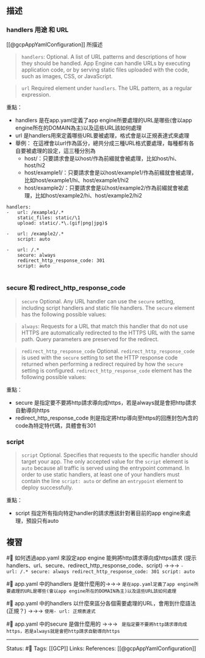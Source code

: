 

## 描述

### handlers 用途 和 URL

[[@gcpAppYamlConfiguration]] 所描述
> `handlers`: Optional. A list of URL patterns and descriptions of how they should be handled. App Engine can handle URLs by executing application code, or by serving static files uploaded with the code, such as images, CSS, or JavaScript.

> `url` Required element under `handlers`. The URL pattern, as a regular expression.


重點：
- handlers 是在app.yaml定義了app engine所要處理的URL是哪些(會以app engine所在的DOMAIN為主)以及這些URL該如何處理
- url 是handlers用來定義哪些URL要被處理，格式會是以正規表達式來處理
- 舉例： 在這裡會以url作為區分，總共分成三種URL格式要處理，每種都有各自要被處理的設定，這三種分別為
	- host/：只要請求會是以host/作為前綴就會被處理，比如host/hi、host/hi2
	- host/example1/：只要請求會是以host/example1/作為前綴就會被處理，比如host/example1/hi、host/example1/hi2
	- host/example2/：只要請求會是以host/example2/作為前綴就會被處理，比如host/example2/hi、host/example2/hi2
```
handlers:
- 	url: /example1/.*
	static_files: static/\1  
	upload: static/.*\.(gif|png|jpg)$  
  
- 	url: /example2/.*
	script: auto
	
- 	url: /.*
	secure: always
	redirect_http_response_code: 301
	script: auto
	

```


### secure 和 redirect_http_response_code

> `secure` Optional. Any URL handler can use the `secure` setting, including script handlers and static file handlers. The `secure` element has the following possible values:

> `always`: Requests for a URL that match this handler that do not use HTTPS are automatically redirected to the HTTPS URL with the same path. Query parameters are preserved for the redirect.

> `redirect_http_response_code` Optional. `redirect_http_response_code` is used with the `secure` setting to set the HTTP response code returned when performing a redirect required by how the `secure` setting is configured. `redirect_http_response_code` element has the following possible values:

重點：
- secure 是指定要不要將http請求導向成https，若是always就是會把http請求自動導向https
- redirect_http_response_code 則是指定將http導向至https的回應封包內含的code為特定特代碼，具體會有301

### script 
> `script` Optional. Specifies that requests to the specific handler should target your app. The only accepted value for the `script` element is `auto` because all traffic is served using the entrypoint command. In order to use static handlers, at least one of your handlers must contain the line `script: auto` or define an `entrypoint` element to deploy successfully.

重點：
- script 指定所有指向特定handler的請求應該針對著目前的app engine來處理，預設只有auto

## 複習
#🧠 如何透過app.yaml 來設定app engine 能夠將http請求導向成https請求 (提示handlers、url、secure、redirect_http_response_code、script) ->->-> `- 	url: /.* secure: always redirect_http_response_code: 301 script: auto`

#🧠 app.yaml 中的handlers 是做什麼用的->->-> `是在app.yaml定義了app engine所要處理的URL是哪些(會以app engine所在的DOMAIN為主)以及這些URL該如何處理`

#🧠 app.yaml 中的handlers 以什麼來區分各個需要處理的URL，會用到什麼語法(正規？) ->->-> `使用- url: 正規表達式`

#🧠 app.yaml 中的secure 是做什麼用的 ->->-> ` 是指定要不要將http請求導向成https，若是always就是會把http請求自動導向https`

---
Status: #🌱 
Tags:
[[GCP]]
Links:
References:
[[@gcpAppYamlConfiguration]]

